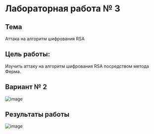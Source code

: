 # Лабораторная работа № 3

## Тема
Аттака на алгоритм шифрования RSA

## Цель работы:
Изучить аттаку на алгоритм шифрования RSA посредством метода Ферма.

## Вариант № 2
![image](https://github.com/user-attachments/assets/2d87b2cc-e270-4fc2-86e0-b396f639fb8d)


## Результаты работы
![image](https://github.com/user-attachments/assets/feabbc6d-0f11-4998-8382-c180d09861c7)


